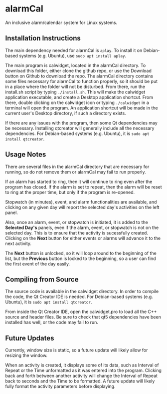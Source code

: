 # alarmCal
An inclusive alarm/calendar system for Linux systems.

## Installation Instructions
The main dependency needed for alarmCal is `aplay`. To install it on Debian-based systems (e.g. Ubuntu), use `sudo apt install aplay`.

The main program is calwidget, located in the alarmCal directory. To download this folder, either clone the github repo, or use the Download button on Github to download the repo. The alarmCal directory contains some files necessary for alarmCal to function properly, so it should be put in a place where the folder will not be disturbed. From there, run the install.sh script by typing `./install.sh`. This will make the calwidget application executable, and create a Desktop application shortcut. From there, double clicking on the calwidget icon or typing `./calwidget` in a terminal will open the program. An application shortcut will be made in the current user's Desktop directory, if such a directory exists.

If there are any issues with the program, then some Qt dependencies may be necessary. Installing qtcreator will generally include all the necessary dependencies. For Debian-based systems (e.g. Ubuntu), it is `sudo apt install qtcreator`.

## Usage Notes
There are several files in the alarmCal directory that are necessary for running, so do not remove them or alarmCal may fail to run properly.

If an alarm has started to ring, then it will continue to ring even after the program has closed. If the alarm is set to repeat, then the alarm will be reset to ring at the proper time, but only if the program is re-opened.

Stopwatch (in minutes), event, and alarm functionalities are available, and clicking on any given day will report the selected day's activities on the left panel.

Also, once an alarm, event, or stopwatch is initiated, it is added to the **Selected Day's** panels, even if the alarm, event, or stopwatch is not on the selected day. This is to ensure that the activity is sucessfully created. Clicking on the **Next** button for either events or alarms will advance it to the next activity. 

The **Next** button is unlocked, so it will loop around to the beginning of the list, but the **Previous** button is locked to the beginning, so a user can find the first event of the day easily.


## Compiling from Source
The source code is available in the calwidget directory. In order to compile the code, the Qt Creator IDE is needed. For Debian-based systems (e.g. Ubuntu), it is `sudo apt install qtcreator`.

From inside the Qt Creator IDE, open the calwidget.pro to load all the C++ source and header files. Be sure to check that qt5 dependencies have been installed has well, or the code may fail to run.

## Future Updates
Currently, window size is static, so a future update will likely allow for resizing the window.

When an activity is created, it displays some of its data, such as Interval of Repeat or the Time unformatted as it was entered into the program. Clicking back and forth between another activity will change the Interval of Repeat back to seconds and the Time to be formatted. A future update will likely fully format the activity parameters before displaying.
